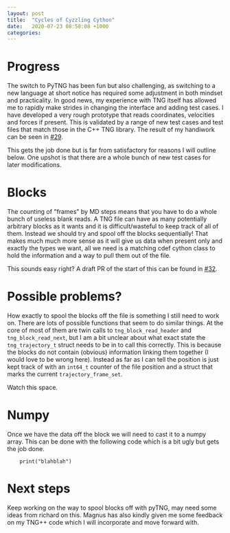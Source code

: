 ```yaml
---
layout: post
title:  "Cycles of Cyzzling Cython"
date:   2020-07-23 08:58:08 +1000
categories: 
---
```


# Progress

The switch to PyTNG has been fun but also challenging, as switching to a new language at short notice has required some adjustment in both mindset and practicality. In good news, my experience with TNG itself has allowed me to rapidly make strides in changing the interface and adding test cases.  I have developed a very rough prototype that reads coordinates, velocities and forces if present. This is validated by a range of new test cases and test files that match those in the C++ TNG library. The result of my handiwork can be seen in  [#29](www.github.com/MDAnalysis/pytng/pull/29).

This gets the job done but is far from satisfactory for reasons I will outline below. One upshot is that there are a whole bunch of new test cases for later modifications.

# Blocks 

The counting of "frames" by MD steps means that you have to do a whole bunch of useless blank reads. A TNG file can have as many potentially arbitrary blocks as it wants and it is difficult/wasteful to keep track of all of them. Instead we should try and spool off the blocks sequentially! That makes much much more sense as it will give us data when present only and exactly the types we want, all we need is a matching cdef cython class to hold the information and a way to pull them out of the file.

This sounds easy right? A draft PR of the start of this can be found in [#32](www.github.com/MDAnalysis/pytng/pull/32).

# Possible problems?

How exactly to spool the blocks off the file is something I still need to work on. There are lots of possible functions that seem to do similar things. At the core of most of them are twin calls to `tng_block_read_header` and `tng_block_read_next`, but I am a bit unclear about what exact state the `tng_trajectory_t` struct needs to be in to call this correctly. This is because the blocks do not contain (obvious) information linking them together (I would love to be wrong here). Instead as far as I can tell the position is just kept track of with an `int64_t` counter of the file position and a struct that marks the current `trajectory_frame_set`.

Watch this space.


# Numpy 

Once we have the data off the block we will need to cast it to a numpy array. This can be done with the following code which is a bit ugly but gets the job done.

```cython
    print("blahblah")
```

# Next steps

Keep working on the way to spool blocks off with pyTNG, may need some ideas from richard on this. 
Magnus has also kindly given me some feedback on my TNG++ code which I will incorporate and move forward with. 
